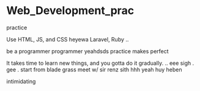 # Web_Development_prac
practice

Use HTML, JS, and CSS
 heyewa
Laravel, Ruby ..

be a programmer programmer
 yeahdsds
practice makes perfect

It takes time to learn new things, and you gotta do it gradually.
..
 eee 
sigh
. gee . start from blade grass meet w/ sir renz
sith
hhh
yeah
huy
heben

intimidating
